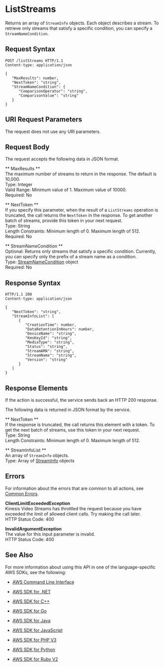 # ListStreams<a name="API_ListStreams"></a>

Returns an array of `StreamInfo` objects\. Each object describes a stream\. To retrieve only streams that satisfy a specific condition, you can specify a `StreamNameCondition`\. 

## Request Syntax<a name="API_ListStreams_RequestSyntax"></a>

```
POST /listStreams HTTP/1.1
Content-type: application/json

{
   "MaxResults": number,
   "NextToken": "string",
   "StreamNameCondition": { 
      "ComparisonOperator": "string",
      "ComparisonValue": "string"
   }
}
```

## URI Request Parameters<a name="API_ListStreams_RequestParameters"></a>

The request does not use any URI parameters\.

## Request Body<a name="API_ListStreams_RequestBody"></a>

The request accepts the following data in JSON format\.

 ** MaxResults **   
The maximum number of streams to return in the response\. The default is 10,000\.  
Type: Integer  
Valid Range: Minimum value of 1\. Maximum value of 10000\.  
Required: No

 ** NextToken **   
If you specify this parameter, when the result of a `ListStreams` operation is truncated, the call returns the `NextToken` in the response\. To get another batch of streams, provide this token in your next request\.  
Type: String  
Length Constraints: Minimum length of 0\. Maximum length of 512\.  
Required: No

 ** StreamNameCondition **   
Optional: Returns only streams that satisfy a specific condition\. Currently, you can specify only the prefix of a stream name as a condition\.   
Type: [StreamNameCondition](API_StreamNameCondition.md) object  
Required: No

## Response Syntax<a name="API_ListStreams_ResponseSyntax"></a>

```
HTTP/1.1 200
Content-type: application/json

{
   "NextToken": "string",
   "StreamInfoList": [ 
      { 
         "CreationTime": number,
         "DataRetentionInHours": number,
         "DeviceName": "string",
         "KmsKeyId": "string",
         "MediaType": "string",
         "Status": "string",
         "StreamARN": "string",
         "StreamName": "string",
         "Version": "string"
      }
   ]
}
```

## Response Elements<a name="API_ListStreams_ResponseElements"></a>

If the action is successful, the service sends back an HTTP 200 response\.

The following data is returned in JSON format by the service\.

 ** NextToken **   
If the response is truncated, the call returns this element with a token\. To get the next batch of streams, use this token in your next request\.   
Type: String  
Length Constraints: Minimum length of 0\. Maximum length of 512\.

 ** StreamInfoList **   
An array of `StreamInfo` objects\.  
Type: Array of [StreamInfo](API_StreamInfo.md) objects

## Errors<a name="API_ListStreams_Errors"></a>

For information about the errors that are common to all actions, see [Common Errors](CommonErrors.md)\.

 **ClientLimitExceededException**   
Kinesis Video Streams has throttled the request because you have exceeded the limit of allowed client calls\. Try making the call later\.  
HTTP Status Code: 400

 **InvalidArgumentException**   
The value for this input parameter is invalid\.  
HTTP Status Code: 400

## See Also<a name="API_ListStreams_SeeAlso"></a>

For more information about using this API in one of the language\-specific AWS SDKs, see the following:

+  [AWS Command Line Interface](http://docs.aws.amazon.com/goto/aws-cli/kinesisvideo-2017-09-30/ListStreams) 

+  [AWS SDK for \.NET](http://docs.aws.amazon.com/goto/DotNetSDKV3/kinesisvideo-2017-09-30/ListStreams) 

+  [AWS SDK for C\+\+](http://docs.aws.amazon.com/goto/SdkForCpp/kinesisvideo-2017-09-30/ListStreams) 

+  [AWS SDK for Go](http://docs.aws.amazon.com/goto/SdkForGoV1/kinesisvideo-2017-09-30/ListStreams) 

+  [AWS SDK for Java](http://docs.aws.amazon.com/goto/SdkForJava/kinesisvideo-2017-09-30/ListStreams) 

+  [AWS SDK for JavaScript](http://docs.aws.amazon.com/goto/AWSJavaScriptSDK/kinesisvideo-2017-09-30/ListStreams) 

+  [AWS SDK for PHP V3](http://docs.aws.amazon.com/goto/SdkForPHPV3/kinesisvideo-2017-09-30/ListStreams) 

+  [AWS SDK for Python](http://docs.aws.amazon.com/goto/boto3/kinesisvideo-2017-09-30/ListStreams) 

+  [AWS SDK for Ruby V2](http://docs.aws.amazon.com/goto/SdkForRubyV2/kinesisvideo-2017-09-30/ListStreams) 